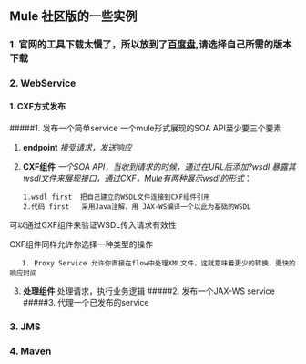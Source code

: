 ## Mule 社区版的一些实例

### 1. 官网的工具下载太慢了，所以放到了[百度盘](http://pan.baidu.com/s/1slTc4A5),请选择自己所需的版本下载

### 2. WebService
#### 1. CXF方式发布
#####1. 发布一个简单service
一个mule形式展现的SOA API至少要三个要素
1. **endpoint** _接受请求，发送响应_
2. **CXF组件** _一个SOA API，当收到请求的时候，通过在URL后添加?wsdl 暴露其wsdl文件来展现接口，通过CXF，Mule有两种展示wsdl的形式_：

       1.wsdl first  把自己建立的WSDL文件连接到CXF组件引用
       2.代码 first   采用Java注解，用 JAX-WS编译一个以此为基础的WSDL
可以通过CXF组件来验证WSDL传入请求有效性  

CXF组件同样允许你选择一种类型的操作

       1. Proxy Service 允许你直接在flow中处理XML文件，这就意味着更少的转换，更快的响应时间
       
3. **处理组件** 处理请求，执行业务逻辑
#####2. 发布一个JAX-WS service
#####3. 代理一个已发布的service
       
### 3. JMS

### 4. Maven